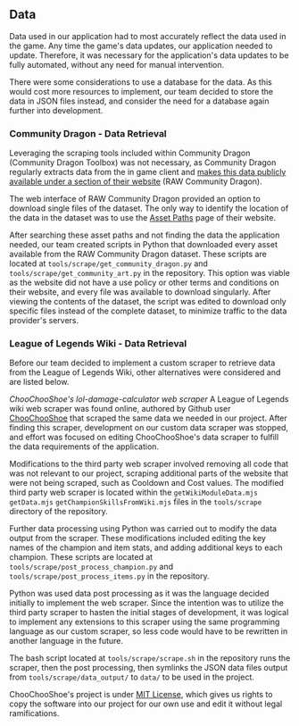 ## Data

Data used in our application had to most accurately reflect the data used in the game. Any time the game's data updates, our application needed to update. Therefore, it was necessary for the application's data updates to be fully automated, without any need for manual intervention.

There were some considerations to use a database for the data. As this would cost more resources to implement, our team decided to store the data in JSON files instead, and consider the need for a database again further into development.




### Community Dragon - Data Retrieval

Leveraging the scraping tools included within Community Dragon (Community Dragon Toolbox) was not necessary, as Community Dragon regularly extracts data from the in game client and [makes this data publicly available under a section of their website](https://raw.communitydragon.org/) (RAW Community Dragon).

The web interface of RAW Community Dragon provided an option to download single files of the dataset. The only way to identify the location of the data in the dataset was to use the [Asset Paths](https://www.communitydragon.org/documentation/assets) page of their website.

After searching these asset paths and not finding the data the application needed, our team created scripts in Python that downloaded every asset available from the RAW Community Dragon dataset. These scripts are located at `tools/scrape/get_community_dragon.py` and `tools/scrape/get_community_art.py` in the repository. This option was viable as the website did not have a use policy or other terms and conditions on their website, and every file was available to download singularly. After viewing the contents of the dataset, the script was edited to download only specific files instead of the complete dataset, to minimize traffic to the data provider's servers.


### League of Legends Wiki - Data Retrieval


Before our team decided to implement a custom scraper to retrieve data from the League of Legends Wiki, other alternatives were considered and are listed below.

*ChooChooShoe's lol-damage-calculator web scraper*
A League of Legends wiki web scraper was found online, authored by Github user [ChooChooShoe](https://github.com/ChooChooShoe) that scraped the same data we needed in our project. After finding this scraper, development on our custom data scraper was stopped, and effort was focused on editing ChooChooShoe's data scraper to fulfill the data requirements of the application. 

Modifications to the third party web scraper involved removing all code that was not relevant to our project, scraping additional parts of the website that were not being scraped, such as Cooldown and Cost values. The modified third party web scraper is located within the `getWikiModuleData.mjs` `getData.mjs` `getChampionSkillsFromWiki.mjs` files in the `tools/scrape` directory of the repository.

Further data processing using Python was carried out to modify the data output from the scraper. These modifications included editing the key names of the champion and item stats, and adding additional keys to each champion. These scripts are located at `tools/scrape/post_process_champion.py` and `tools/scrape/post_process_items.py` in the repository.

Python was used data post processing as it was the language decided initially to implement the web scraper. Since the intention was to utilize the third party scraper to hasten the initial stages of development, it was logical to implement any extensions to this scraper using the same programming language as our custom scraper, so less code would have to be rewritten in another language in the future.

The bash script located at `tools/scrape/scrape.sh` in the repository runs the scraper, then the post processing, then symlinks the JSON data files output from `tools/scrape/data_output/` to `data/` to be used in the project.

ChooChooShoe's project is under [MIT License](https://github.com/ChooChooShoe/lol-damage-calculator/blob/master/LICENSE), which gives us rights to copy the software into our project for our own use and edit it without legal ramifications.


